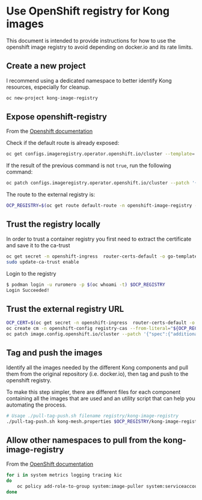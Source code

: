 # Use OpenShift registry for Kong images

This document is intended to provide instructions for how to use the openshift image registry
to avoid depending on docker.io and its rate limits.

## Create a new project

I recommend using a dedicated namespace to better identify Kong resources, especially for cleanup.

```bash
oc new-project kong-image-registry
```

## Expose openshift-registry

From the [Openshift documentation](https://docs.openshift.com/container-platform/4.10/registry/securing-exposing-registry.html)

Check if the default route is already exposed:

```bash
oc get configs.imageregistry.operator.openshift.io/cluster --template='{{ .spec.defaultRoute }}'
```

If the result of the previous command is not `true`, run the following command:

```bash
oc patch configs.imageregistry.operator.openshift.io/cluster --patch '{"spec":{"defaultRoute":true}}' --type=merge
```

The route to the external registry is:

```bash
OCP_REGISTRY=$(oc get route default-route -n openshift-image-registry --template='{{ .spec.host }}')
```

## Trust the registry locally

In order to trust a container registry you first need to extract the certificate and save it to the ca-trust

```bash
oc get secret -n openshift-ingress  router-certs-default -o go-template='{{index .data "tls.crt"}}' | base64 -d | sudo tee /etc/pki/ca-trust/source/anchors/${OCP_REGISTRY}.crt  > /dev/null
sudo update-ca-trust enable
```

Login to the registry

```bash
$ podman login -u ruromero -p $(oc whoami -t) $OCP_REGISTRY
Login Succeeded!
```

## Trust the external registry URL

```bash
OCP_CERT=$(oc get secret -n openshift-ingress  router-certs-default -o go-template='{{index .data "tls.crt"}}' | base64 -d)
oc create cm -n openshift-config registry-cas --from-literal="${OCP_REGISTRY}"="${OCP_CERT}"
oc patch image.config.openshift.io/cluster --patch '{"spec":{"additionalTrustedCA":{"name":"registry-cas"}}}' --type=merge
```

## Tag and push the images

Identify all the images needed by the different Kong components and pull them from the original repository (i.e. docker.io), then tag and push
to the openshift registry.

To make this step simpler, there are different files for each component containing all the images that are used and an utility script that can
help you automating the process.

```bash
# Usage ./pull-tag-push.sh filename registry/kong-image-registry
./pull-tag-push.sh kong-mesh.properties $OCP_REGISTRY/kong-image-registry
```

## Allow other namespaces to pull from the kong-image-registry

From the [OpenShift documentation](https://docs.openshift.com/container-platform/4.10/openshift_images/managing_images/using-image-pull-secrets.html#images-allow-pods-to-reference-images-across-projects_using-image-pull-secrets)

```bash
for i in system metrics logging tracing kic
do
    oc policy add-role-to-group system:image-puller system:serviceaccounts:kong-mesh-$i --namespace=kong-image-registry
done
```